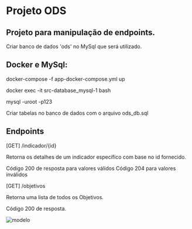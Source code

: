 # Projeto ODS

## Projeto para manipulação de endpoints.

Criar banco de dados 'ods' no MySql que será utilizado.

## Docker e MySql:

docker-compose -f app-docker-compose.yml up

docker exec -it src-database_mysql-1 bash

mysql -uroot -p123

Criar tabelas no banco de dados com o arquivo ods_db.sql

## Endpoints

[GET] /indicador/{id}

Retorna os detalhes de um indicador específico com base no id fornecido.

Código 200 de resposta para valores válidos
Código 204 para valores inválidos

[GET] /objetivos

Retorna uma lista de todos os Objetivos.

Código 200 de resposta.


![modelo](https://github.com/DMont3/GS2-MICRO/assets/99260355/1ace0cef-f4e9-4b70-821e-2dc9f4234958)

